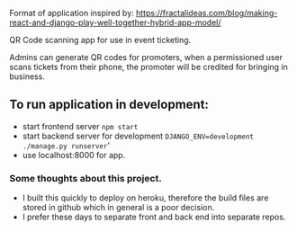 Format of application inspired by: https://fractalideas.com/blog/making-react-and-django-play-well-together-hybrid-app-model/

QR Code scanning app for use in event ticketing.

Admins can generate QR codes for promoters, when a permissioned user scans tickets from their phone, the promoter will be credited for bringing in business.

## To run application in development:

* start frontend server `npm start`
* start backend server for development `DJANGO_ENV=development ./manage.py runserver`'
* use localhost:8000 for app.

### Some thoughts about this project.

* I built this quickly to deploy on heroku, therefore the build files are stored in github which in general is a poor decision.
* I prefer these days to separate front and back end into separate repos.
